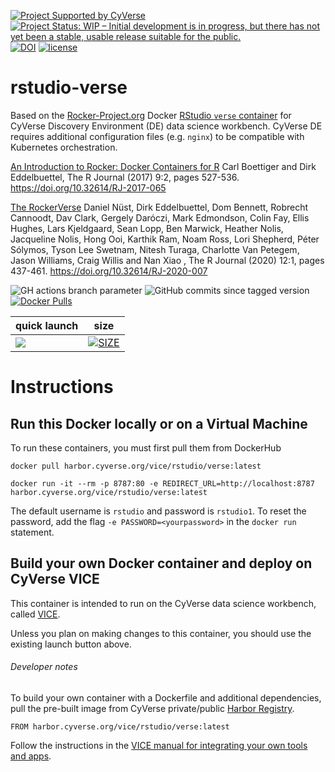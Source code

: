 [![Project Supported by CyVerse](https://de.cyverse.org/Powered-By-CyVerse-blue.svg)](https://learning.cyverse.org/projects/vice/en/latest/) [![Project Status: WIP – Initial development is in progress, but there has not yet been a stable, usable release suitable for the public.](https://www.repostatus.org/badges/latest/wip.svg)](https://www.repostatus.org/#wip) [![DOI](https://zenodo.org/badge/DOI/10.5281/zenodo.4527797.svg)](https://doi.org/10.5281/zenodo.4527797) [![license](https://img.shields.io/badge/license-GPLv2-blue.svg?style=flat-square)](https://opensource.org/licenses/GPL-2.0) 

# rstudio-verse

Based on the [Rocker-Project.org](https://rocker-project.org) Docker [RStudio `verse` container](https://hub.docker.com/r/rocker/verse) for CyVerse Discovery Environment (DE) data science workbench. CyVerse DE requires additional configuration files (e.g. `nginx`) to be compatible with Kubernetes orchestration. 

[An Introduction to Rocker: Docker Containers for R](https://journal.r-project.org/archive/2017/RJ-2017-065/RJ-2017-065.pdf) Carl Boettiger and Dirk Eddelbuettel, The R Journal (2017) 9:2, pages 527-536. <https://doi.org/10.32614/RJ-2017-065>

[The RockerVerse](https://journal.r-project.org/archive/2020/RJ-2020-007/index.html) Daniel Nüst, Dirk Eddelbuettel, Dom Bennett, Robrecht Cannoodt, Dav Clark, Gergely Daróczi, Mark Edmondson, Colin Fay, Ellis Hughes, Lars Kjeldgaard, Sean Lopp, Ben Marwick, Heather Nolis, Jacqueline Nolis, Hong Ooi, Karthik Ram, Noam Ross, Lori Shepherd, Péter Sólymos, Tyson Lee Swetnam, Nitesh Turaga, Charlotte Van Petegem, Jason Williams, Craig Willis and Nan Xiao , The R Journal (2020) 12:1, pages 437-461. <https://doi.org/10.32614/RJ-2020-007>

![GH actions branch parameter](https://github.com/github/docs/actions/workflows/main.yml/badge.svg?branch=main) ![GitHub commits since tagged version](https://img.shields.io/github/commits-since/cyverse-vice/rstudio-verse/latest/main?style=flat-square) [![Docker Pulls](https://img.shields.io/docker/pulls/cyversevice/rstudio-verse?color=blue&logo=docker&logoColor=white)](https://hub.docker.com/r/cyversevice/rstudio-verse) 

quick launch | size | 
------------ | ---- | 
<a href="https://de.cyverse.org/apps/de/3548f43a-bed1-11e9-af16-008cfa5ae621/launch?quick-launch-id=81b187d6-cc94-4c53-81b5-f09f31c9c8ba" target="_blank"><img src="https://img.shields.io/badge/Verse-latest-blue?style=plastic&logo=rstudio"></a> | [![SIZE](https://img.shields.io/docker/image-size/cyversevice/rstudio-verse/latest.svg)](https://img.shields.io/docker/image-size/cyversevice/rstudio-verse/latest)

# Instructions

## Run this Docker locally or on a Virtual Machine

To run these containers, you must first pull them from DockerHub

```
docker pull harbor.cyverse.org/vice/rstudio/verse:latest
```

```
docker run -it --rm -p 8787:80 -e REDIRECT_URL=http://localhost:8787 harbor.cyverse.org/vice/rstudio/verse:latest
```

The default username is `rstudio` and password is `rstudio1`. To reset the password, add the flag `-e PASSWORD=<yourpassword>` in the `docker run` statement.

## Build your own Docker container and deploy on CyVerse VICE

This container is intended to run on the CyVerse data science workbench, called [VICE](https://cyverse-visual-interactive-computing-environment.readthedocs-hosted.com/en/latest/index.html). 

Unless you plan on making changes to this container, you should use the existing launch button above. 

###### Developer notes

To build your own container with a Dockerfile and additional dependencies, pull the pre-built image from CyVerse private/public [Harbor Registry](https://harbor.cyverse.org).

```
FROM harbor.cyverse.org/vice/rstudio/verse:latest
```

Follow the instructions in the [VICE manual for integrating your own tools and apps](https://cyverse-visual-interactive-computing-environment.readthedocs-hosted.com/en/latest/developer_guide/building.html).
